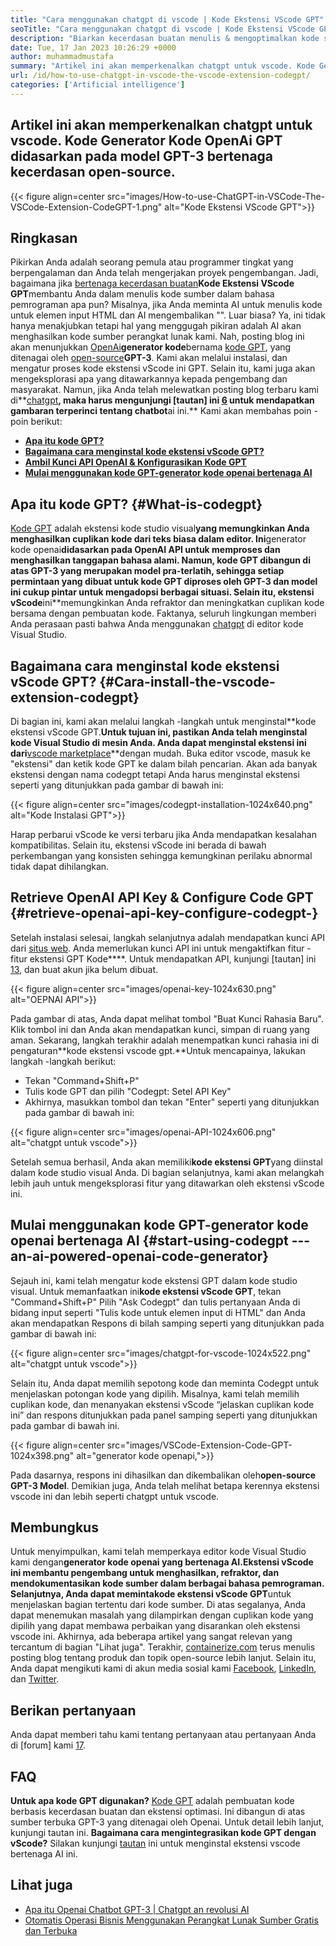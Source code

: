 ```yaml
---
title: "Cara menggunakan chatgpt di vscode | Kode Ekstensi VScode GPT" 
seoTitle: "Cara menggunakan chatgpt di vscode | Kode Ekstensi VScode GPT" 
description: "Biarkan kecerdasan buatan menulis & mengoptimalkan kode sumber menggunakan API OpenAI. Kode Ekstensi VScode GPT ditenagai oleh GPT-3 yang merupakan model NLP open-source." 
date: Tue, 17 Jan 2023 10:26:29 +0000
author: muhammadmustafa
summary: "Artikel ini akan memperkenalkan chatgpt untuk vscode. Kode Generator Kode OpenAI GPT didasarkan pada model GPT-3 bertenaga intelijen open-source." 
url: /id/how-to-use-chatgpt-in-vscode-the-vscode-extension-codegpt/
categories: ['Artificial intelligence']
---
```


## **Artikel ini akan memperkenalkan chatgpt untuk vscode. Kode Generator Kode OpenAi GPT didasarkan pada model GPT-3 bertenaga kecerdasan open-source.**

{{< figure align=center src="images/How-to-use-ChatGPT-in-VSCode-The-VSCode-Extension-CodeGPT-1.png" alt="Kode Ekstensi VScode GPT">}}


## Ringkasan
Pikirkan Anda adalah seorang pemula atau programmer tingkat yang berpengalaman dan Anda telah mengerjakan proyek pengembangan. Jadi, bagaimana jika [bertenaga kecerdasan buatan][1]**Kode Ekstensi VScode GPT**membantu Anda dalam menulis kode sumber dalam bahasa pemrograman apa pun? Misalnya, jika Anda meminta AI untuk menulis kode untuk elemen input HTML dan AI mengembalikan "". Luar biasa?
Ya, ini tidak hanya menakjubkan tetapi hal yang menggugah pikiran adalah AI akan menghasilkan kode sumber perangkat lunak kami. Nah, posting blog ini akan menunjukkan [OpenAi][2]**generator kode**bernama [kode GPT][3], yang ditenagai oleh [open-source][4]**GPT-3**. Kami akan melalui instalasi, dan mengatur proses kode ekstensi vScode ini GPT. Selain itu, kami juga akan mengeksplorasi apa yang ditawarkannya kepada pengembang dan masyarakat. Namun, jika Anda telah melewatkan posting blog terbaru kami di**[chatgpt][5]**, maka harus mengunjungi [tautan] ini [6] untuk mendapatkan gambaran terperinci tentang chatbot**ai ini.**
Kami akan membahas poin -poin berikut:
* [**Apa itu kode GPT?**][7]
* [**Bagaimana cara menginstal kode ekstensi vScode GPT?**][8]
* [**Ambil Kunci API OpenAI & Konfigurasikan Kode GPT**][9]
* [**Mulai menggunakan kode GPT-generator kode openai bertenaga AI**][10]

## Apa itu kode GPT?   {#What-is-codegpt}
[Kode GPT][3] adalah ekstensi kode studio visual**yang memungkinkan Anda menghasilkan cuplikan kode dari teks biasa dalam editor. Ini**generator kode openai**didasarkan pada OpenAI API untuk memproses dan menghasilkan tanggapan bahasa alami. Namun, kode GPT dibangun di atas GPT-3 yang merupakan model pra-terlatih, sehingga setiap permintaan yang dibuat untuk kode GPT diproses oleh GPT-3 dan model ini cukup pintar untuk mengadopsi berbagai situasi. Selain itu, ekstensi vScode**ini**memungkinkan Anda refraktor dan meningkatkan cuplikan kode bersama dengan pembuatan kode. Faktanya, seluruh lingkungan memberi Anda perasaan pasti bahwa Anda menggunakan [chatgpt][11] di editor kode Visual Studio.

## Bagaimana cara menginstal kode ekstensi vScode GPT?   {#Cara-install-the-vscode-extension-codegpt}
Di bagian ini, kami akan melalui langkah -langkah untuk menginstal**kode ekstensi vScode GPT.**Untuk tujuan ini, pastikan Anda telah menginstal kode Visual Studio di mesin Anda. Anda dapat menginstal ekstensi ini dari**[vscode marketplace][12]**dengan mudah.
Buka editor vscode, masuk ke "ekstensi" dan ketik kode GPT ke dalam bilah pencarian. Akan ada banyak ekstensi dengan nama codegpt tetapi Anda harus menginstal ekstensi seperti yang ditunjukkan pada gambar di bawah ini:

{{< figure align=center src="images/codegpt-installation-1024x640.png" alt="Kode Instalasi GPT">}}

Harap perbarui vScode ke versi terbaru jika Anda mendapatkan kesalahan kompatibilitas. Selain itu, ekstensi vScode ini berada di bawah perkembangan yang konsisten sehingga kemungkinan perilaku abnormal tidak dapat dihilangkan.

## Retrieve OpenAI API Key & Configure Code GPT   {#retrieve-openai-api-key-configure-codegpt-}
Setelah instalasi selesai, langkah selanjutnya adalah mendapatkan kunci API dari [situs web][13]. Anda memerlukan kunci API ini untuk mengaktifkan fitur -fitur ekstensi GPT Kode****. Untuk mendapatkan API, kunjungi [tautan] ini [13], dan buat akun jika belum dibuat.

{{< figure align=center src="images/openai-key-1024x630.png" alt="OEPNAI API">}}

Pada gambar di atas, Anda dapat melihat tombol "Buat Kunci Rahasia Baru". Klik tombol ini dan Anda akan mendapatkan kunci, simpan di ruang yang aman. Sekarang, langkah terakhir adalah menempatkan kunci rahasia ini di pengaturan**kode ekstensi vscode gpt.**Untuk mencapainya, lakukan langkah -langkah berikut:
  * Tekan "Command+Shift+P"
  * Tulis kode GPT dan pilih "Codegpt: Setel API Key"
  * Akhirnya, masukkan tombol dan tekan "Enter" seperti yang ditunjukkan pada gambar di bawah ini:

{{< figure align=center src="images/openai-API-1024x606.png" alt="chatgpt untuk vscode">}}

Setelah semua berhasil, Anda akan memiliki**kode ekstensi GPT**yang diinstal dalam kode studio visual Anda. Di bagian selanjutnya, kami akan melangkah lebih jauh untuk mengeksplorasi fitur yang ditawarkan oleh ekstensi vScode ini.

## Mulai menggunakan kode GPT-generator kode openai bertenaga AI   {#start-using-codegpt --- an-ai-powered-openai-code-generator}
Sejauh ini, kami telah mengatur kode ekstensi GPT dalam kode studio visual. Untuk memanfaatkan ini**kode ekstensi vScode GPT**, tekan "Command+Shift+P" Pilih "Ask Codegpt" dan tulis pertanyaan Anda di bidang input seperti "Tulis kode untuk elemen input di HTML" dan Anda akan mendapatkan Respons di bilah samping seperti yang ditunjukkan pada gambar di bawah ini:

{{< figure align=center src="images/chatgpt-for-vscode-1024x522.png" alt="chatgpt untuk vscode">}}

Selain itu, Anda dapat memilih sepotong kode dan meminta Codegpt untuk menjelaskan potongan kode yang dipilih. Misalnya, kami telah memilih cuplikan kode, dan menanyakan ekstensi vScode “jelaskan cuplikan kode ini” dan respons ditunjukkan pada panel samping seperti yang ditunjukkan pada gambar di bawah ini.

{{< figure align=center src="images/VSCode-Extension-Code-GPT-1024x398.png" alt="generator kode openapi,">}}

Pada dasarnya, respons ini dihasilkan dan dikembalikan oleh**open-source GPT-3 Model**. Demikian juga, Anda telah melihat betapa kerennya ekstensi vscode ini dan lebih seperti chatgpt untuk vscode.

## Membungkus
Untuk menyimpulkan, kami telah memperkaya editor kode Visual Studio kami dengan**generator kode openai yang bertenaga AI.**Ekstensi vScode ini membantu pengembang untuk menghasilkan, refraktor, dan mendokumentasikan kode sumber dalam berbagai bahasa pemrograman. Selanjutnya, Anda dapat meminta**kode ekstensi vScode GPT**untuk menjelaskan bagian tertentu dari kode sumber. Di atas segalanya, Anda dapat menemukan masalah yang dilampirkan dengan cuplikan kode yang dipilih yang dapat membawa perbaikan yang disarankan oleh ekstensi vscode ini. Akhirnya, ada beberapa artikel yang sangat relevan yang tercantum di bagian "Lihat juga".
Terakhir, [containerize.com][4] terus menulis posting blog tentang produk dan topik open-source lebih lanjut. Selain itu, Anda dapat mengikuti kami di akun media sosial kami [Facebook][14], [LinkedIn][15], dan [Twitter][16].

## Berikan pertanyaan
Anda dapat memberi tahu kami tentang pertanyaan atau pertanyaan Anda di [forum] kami [17].

## FAQ
**Untuk apa kode GPT digunakan?**
[Kode GPT][3] adalah pembuatan kode berbasis kecerdasan buatan dan ekstensi optimasi. Ini dibangun di atas sumber terbuka GPT-3 yang ditenagai oleh Openai. Untuk detail lebih lanjut, kunjungi tautan ini.
**Bagaimana cara mengintegrasikan kode GPT dengan vScode?**
Silakan kunjungi [tautan][9] ini untuk menginstal ekstensi vscode bertenaga AI ini.

## Lihat juga
  * [Apa itu Openai Chatbot GPT-3 | Chatgpt an revolusi AI][6]
  * [Otomatis Operasi Bisnis Menggunakan Perangkat Lunak Sumber Gratis dan Terbuka][18]

  
[1]: https://blog.containerize.com/category/artificial-intelligence/
[2]: https://openai.com/
[3]: https://marketplace.visualstudio.com/items?itemName=timkmecl.codegpt3
[4]: https://www.containerize.com/
[5]: https://en.wikipedia.org/wiki/GPT-3
[6]: https://blog.containerize.com/artificial-intelligence/what-is-openai-chatbot-gpt-3-chatgpt-an-ai-revolution/
[7]: #What-is-CodeGPT
[8]: #How-to-install-the-VSCode-extension-CodeGPT
[9]: #Retrieve-OpenAI-API-Key-configure-CodeGPT-
[10]: #Start-using-CodeGPT---an-AI-Powered-OpenAI-Code-Generator
[11]: https://openai.com/blog/chatgpt/
[12]: https://marketplace.visualstudio.com/vscode
[13]: https://beta.openai.com/account/api-keys
[14]: https://web.facebook.com/containerize
[15]: https://www.linkedin.com/company/containerize/
[16]: https://twitter.com/containerize_co
[17]: https://forum.containerize.com/
[18]: https://blog.containerize.com/blogging/automate-business-operations-using-open-source-software/
